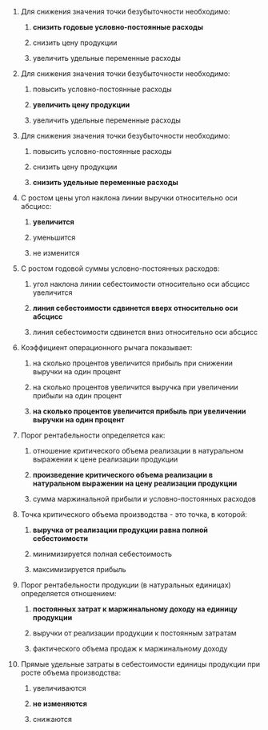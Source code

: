 ﻿1. Для снижения значения точки безубыточности необходимо:
   
   1. **снизить годовые условно-постоянные расходы**
   
   2. снизить цену продукции
   
   3. увеличить удельные переменные расходы

2. Для снижения значения точки безубыточности необходимо: 
   
   1. повысить условно-постоянные расходы
   
   2. **увеличить цену продукции**
   
   3. увеличить удельные переменные расходы

3. Для снижения значения точки безубыточности необходимо:  
   
   1. повысить условно-постоянные расходы
   
   2. снизить цену продукции
   
   3. **снизить удельные переменные расходы**

4. С ростом цены угол наклона линии выручки относительно оси абсцисс:
   
   1. **увеличится**
   
   2. уменьшится
   
   3. не изменится

5. С ростом годовой суммы условно-постоянных расходов:
   
   1. угол наклона линии себестоимости относительно оси абсцисс увеличится
   
   2. **линия себестоимости сдвинется вверх относительно оси абсцисс**
   
   3. линия себестоимости сдвинется вниз относительно оси абсцисс

6. Коэффициент операционного рычага показывает:
   
   1. на сколько процентов увеличится прибыль при снижении выручки на один процент
   
   2. на сколько процентов увеличится выручка при увеличении прибыли на один процент
   
   3. **на сколько процентов увеличится прибыль при увеличении выручки на один процент**

7. Порог рентабельности определяется как:
   
   1. отношение критического объема реализации в натуральном выражении к цене реализации продукции
   
   2. **произведение критического объема реализации в натуральном выражении на цену реализации продукции**
   
   3. сумма маржинальной прибыли и условно-постоянных расходов

8. Точка критического объема производства - это точка, в которой:
   
   1. **выручка от реализации продукции равна полной себестоимости**
   
   2. минимизируется полная себестоимость
   
   3. максимизируется прибыль

9. Порог рентабельности продукции (в натуральных единицах) определяется отношением:
   
   1. **постоянных затрат к маржинальному доходу на единицу продукции**
   
   2. выручки от реализации продукции к постоянным затратам
   
   3. фактического объема продаж к маржинальному доходу

10. Прямые удельные затраты в себестоимости единицы продукции при росте объема производства:
    
    1. увеличиваются
    
    2. **не изменяются**
    
    3. снижаются
